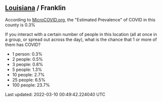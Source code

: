 
## [Louisiana](/united-states/louisiana) / Franklin

According to [MicroCOVID.org](http://microcovid.org),
the "Estimated Prevalence" of COVID in this county is 0.3%

If you interact with a certain number of people in this location
(all at once in a group, or spread out across the day), what is the chance that
1 or more of them has COVID?

- 1 person: 0.3%
- 2 people: 0.5%
- 3 people: 0.8%
- 5 people: 1.3%
- 10 people: 2.7%
- 25 people: 6.5%
- 100 people: 23.7%

Last updated: 2022-03-10 00:49:42.224040 UTC
